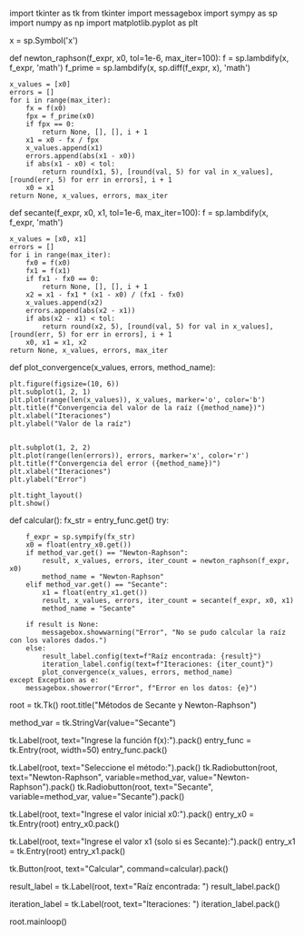 import tkinter as tk
from tkinter import messagebox
import sympy as sp
import numpy as np
import matplotlib.pyplot as plt


x = sp.Symbol('x')

def newton_raphson(f_expr, x0, tol=1e-6, max_iter=100):
    f = sp.lambdify(x, f_expr, 'math')
    f_prime = sp.lambdify(x, sp.diff(f_expr, x), 'math')

    x_values = [x0]
    errors = []
    for i in range(max_iter):
        fx = f(x0)
        fpx = f_prime(x0)
        if fpx == 0:
            return None, [], [], i + 1
        x1 = x0 - fx / fpx
        x_values.append(x1)
        errors.append(abs(x1 - x0))
        if abs(x1 - x0) < tol:
            return round(x1, 5), [round(val, 5) for val in x_values], [round(err, 5) for err in errors], i + 1
        x0 = x1
    return None, x_values, errors, max_iter


def secante(f_expr, x0, x1, tol=1e-6, max_iter=100):
    f = sp.lambdify(x, f_expr, 'math')

    x_values = [x0, x1]
    errors = []
    for i in range(max_iter):
        fx0 = f(x0)
        fx1 = f(x1)
        if fx1 - fx0 == 0:
            return None, [], [], i + 1
        x2 = x1 - fx1 * (x1 - x0) / (fx1 - fx0)
        x_values.append(x2)
        errors.append(abs(x2 - x1))
        if abs(x2 - x1) < tol:
            return round(x2, 5), [round(val, 5) for val in x_values], [round(err, 5) for err in errors], i + 1
        x0, x1 = x1, x2
    return None, x_values, errors, max_iter


def plot_convergence(x_values, errors, method_name):
    
    plt.figure(figsize=(10, 6))
    plt.subplot(1, 2, 1)
    plt.plot(range(len(x_values)), x_values, marker='o', color='b')
    plt.title(f"Convergencia del valor de la raíz ({method_name})")
    plt.xlabel("Iteraciones")
    plt.ylabel("Valor de la raíz")

    
    plt.subplot(1, 2, 2)
    plt.plot(range(len(errors)), errors, marker='x', color='r')
    plt.title(f"Convergencia del error ({method_name})")
    plt.xlabel("Iteraciones")
    plt.ylabel("Error")

    plt.tight_layout()
    plt.show()


def calcular():
    fx_str = entry_func.get()
    try:
        
        f_expr = sp.sympify(fx_str)
        x0 = float(entry_x0.get())
        if method_var.get() == "Newton-Raphson":
            result, x_values, errors, iter_count = newton_raphson(f_expr, x0)
            method_name = "Newton-Raphson"
        elif method_var.get() == "Secante":
            x1 = float(entry_x1.get())
            result, x_values, errors, iter_count = secante(f_expr, x0, x1)
            method_name = "Secante"

        if result is None:
            messagebox.showwarning("Error", "No se pudo calcular la raíz con los valores dados.")
        else:
            result_label.config(text=f"Raíz encontrada: {result}")
            iteration_label.config(text=f"Iteraciones: {iter_count}")
            plot_convergence(x_values, errors, method_name)
    except Exception as e:
        messagebox.showerror("Error", f"Error en los datos: {e}")


root = tk.Tk()
root.title("Métodos de Secante y Newton-Raphson")

method_var = tk.StringVar(value="Secante")


tk.Label(root, text="Ingrese la función f(x):").pack()
entry_func = tk.Entry(root, width=50)
entry_func.pack()


tk.Label(root, text="Seleccione el método:").pack()
tk.Radiobutton(root, text="Newton-Raphson", variable=method_var, value="Newton-Raphson").pack()
tk.Radiobutton(root, text="Secante", variable=method_var, value="Secante").pack()


tk.Label(root, text="Ingrese el valor inicial x0:").pack()
entry_x0 = tk.Entry(root)
entry_x0.pack()

tk.Label(root, text="Ingrese el valor x1 (solo si es Secante):").pack()
entry_x1 = tk.Entry(root)
entry_x1.pack()


tk.Button(root, text="Calcular", command=calcular).pack()


result_label = tk.Label(root, text="Raíz encontrada: ")
result_label.pack()


iteration_label = tk.Label(root, text="Iteraciones: ")
iteration_label.pack()

root.mainloop()
